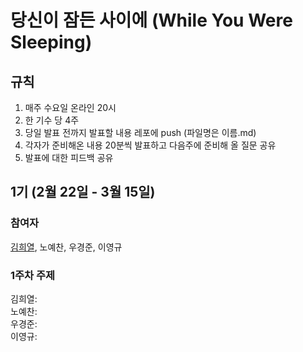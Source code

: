 # 당신이 잠든 사이에 (While You Were Sleeping)

## 규칙
1. 매주 수요일 온라인 20시
2. 한 기수 당 4주
3. 당일 발표 전까지 발표할 내용 레포에 push (파일명은 이름.md)
4. 각자가 준비해온 내용 20분씩 발표하고 다음주에 준비해 올 질문 공유
5. 발표에 대한 피드백 공유

## 1기 (2월 22일 - 3월 15일)
### 참여자
[김희열](https://github.com/herekim), 노예찬, 우경준, 이영규
### 1주차 주제
김희열:  
노예찬:  
우경준:  
이영규:  
